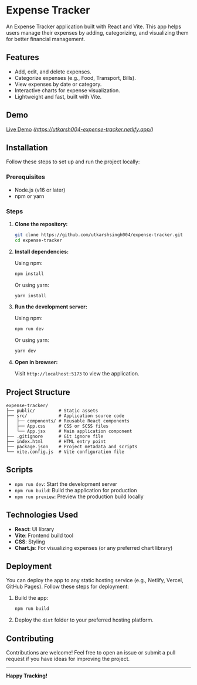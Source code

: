 # Expense Tracker

An Expense Tracker application built with React and Vite. This app helps users manage their expenses by adding, categorizing, and visualizing them for better financial management.

## Features

- Add, edit, and delete expenses.
- Categorize expenses (e.g., Food, Transport, Bills).
- View expenses by date or category.
- Interactive charts for expense visualization.
- Lightweight and fast, built with Vite.

## Demo

[Live Demo](#) *(https://utkarsh004-expense-tracker.netlify.app/)*

## Installation

Follow these steps to set up and run the project locally:

### Prerequisites

- Node.js (v16 or later)
- npm or yarn

### Steps

1. **Clone the repository:**

   ```bash
   git clone https://github.com/utkarshsingh004/expense-tracker.git
   cd expense-tracker
   ```

2. **Install dependencies:**

   Using npm:
   ```bash
   npm install
   ```

   Or using yarn:
   ```bash
   yarn install
   ```

3. **Run the development server:**

   Using npm:
   ```bash
   npm run dev
   ```

   Or using yarn:
   ```bash
   yarn dev
   ```

4. **Open in browser:**

   Visit `http://localhost:5173` to view the application.

## Project Structure

```
expense-tracker/
├── public/         # Static assets
├── src/            # Application source code
│   ├── components/ # Reusable React components
│   ├── App.css     # CSS or SCSS files
│   └── App.jsx     # Main application component
├── .gitignore      # Git ignore file
├── index.html      # HTML entry point
├── package.json    # Project metadata and scripts
└── vite.config.js  # Vite configuration file
```

## Scripts

- `npm run dev`: Start the development server
- `npm run build`: Build the application for production
- `npm run preview`: Preview the production build locally

## Technologies Used

- **React**: UI library
- **Vite**: Frontend build tool
- **CSS**: Styling
- **Chart.js**: For visualizing expenses (or any preferred chart library)

## Deployment

You can deploy the app to any static hosting service (e.g., Netlify, Vercel, GitHub Pages). Follow these steps for deployment:

1. Build the app:
   ```bash
   npm run build
   ```

2. Deploy the `dist` folder to your preferred hosting platform.

## Contributing

Contributions are welcome! Feel free to open an issue or submit a pull request if you have ideas for improving the project.

---

**Happy Tracking!**

